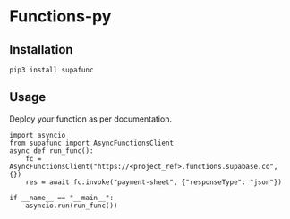 # Functions-py


## Installation

`pip3 install supafunc`

## Usage

Deploy your function as per documentation.


```python3
import asyncio
from supafunc import AsyncFunctionsClient
async def run_func():
    fc = AsyncFunctionsClient("https://<project_ref>.functions.supabase.co", {})
    res = await fc.invoke("payment-sheet", {"responseType": "json"})

if __name__ == "__main__":
    asyncio.run(run_func())
```

